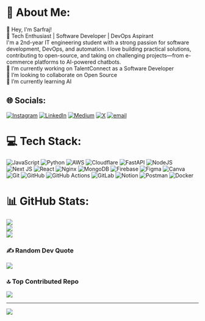 # 💫 About Me:
👋 Hey, I'm Sarfraj!<br>🚀 Tech Enthusiast | Software Developer | DevOps Aspirant<br>I'm a 2nd-year IT engineering student with a strong passion for software development, DevOps, and automation. I love building practical solutions, contributing to open-source, and taking on challenging projects—from e-commerce platforms to AI-powered chatbots.<br>🔭 I’m currently working on TalentConnect as a Software Developer<br>👯 I’m looking to collaborate on Open Source<br>🌱 I’m currently learning AI


## 🌐 Socials:
[![Instagram](https://img.shields.io/badge/Instagram-%23E4405F.svg?logo=Instagram&logoColor=white)](https://instagram.com/@_sarfraz_11_) [![LinkedIn](https://img.shields.io/badge/LinkedIn-%230077B5.svg?logo=linkedin&logoColor=white)](https://linkedin.com/in/@sarfraj-khan-524a86336) [![Medium](https://img.shields.io/badge/Medium-12100E?logo=medium&logoColor=white)](https://medium.com/@@sarfraj) [![X](https://img.shields.io/badge/X-black.svg?logo=X&logoColor=white)](https://x.com/@Sarfraj5264) [![email](https://img.shields.io/badge/Email-D14836?logo=gmail&logoColor=white)](mailto:try.sarfraj@gmail.com) 

# 💻 Tech Stack:
![JavaScript](https://img.shields.io/badge/javascript-%23323330.svg?style=for-the-badge&logo=javascript&logoColor=%23F7DF1E) ![Python](https://img.shields.io/badge/python-3670A0?style=for-the-badge&logo=python&logoColor=ffdd54) ![AWS](https://img.shields.io/badge/AWS-%23FF9900.svg?style=for-the-badge&logo=amazon-aws&logoColor=white) ![Cloudflare](https://img.shields.io/badge/Cloudflare-F38020?style=for-the-badge&logo=Cloudflare&logoColor=white) ![FastAPI](https://img.shields.io/badge/FastAPI-005571?style=for-the-badge&logo=fastapi) ![NodeJS](https://img.shields.io/badge/node.js-6DA55F?style=for-the-badge&logo=node.js&logoColor=white) ![Next JS](https://img.shields.io/badge/Next-black?style=for-the-badge&logo=next.js&logoColor=white) ![React](https://img.shields.io/badge/react-%2320232a.svg?style=for-the-badge&logo=react&logoColor=%2361DAFB) ![Nginx](https://img.shields.io/badge/nginx-%23009639.svg?style=for-the-badge&logo=nginx&logoColor=white) ![MongoDB](https://img.shields.io/badge/MongoDB-%234ea94b.svg?style=for-the-badge&logo=mongodb&logoColor=white) ![Firebase](https://img.shields.io/badge/firebase-a08021?style=for-the-badge&logo=firebase&logoColor=ffcd34) ![Figma](https://img.shields.io/badge/figma-%23F24E1E.svg?style=for-the-badge&logo=figma&logoColor=white) ![Canva](https://img.shields.io/badge/Canva-%2300C4CC.svg?style=for-the-badge&logo=Canva&logoColor=white) ![Git](https://img.shields.io/badge/git-%23F05033.svg?style=for-the-badge&logo=git&logoColor=white) ![GitHub](https://img.shields.io/badge/github-%23121011.svg?style=for-the-badge&logo=github&logoColor=white) ![GitHub Actions](https://img.shields.io/badge/github%20actions-%232671E5.svg?style=for-the-badge&logo=githubactions&logoColor=white) ![GitLab](https://img.shields.io/badge/gitlab-%23181717.svg?style=for-the-badge&logo=gitlab&logoColor=white) ![Notion](https://img.shields.io/badge/Notion-%23000000.svg?style=for-the-badge&logo=notion&logoColor=white) ![Postman](https://img.shields.io/badge/Postman-FF6C37?style=for-the-badge&logo=postman&logoColor=white) ![Docker](https://img.shields.io/badge/docker-%230db7ed.svg?style=for-the-badge&logo=docker&logoColor=white)
# 📊 GitHub Stats:
![](https://github-readme-stats.vercel.app/api?username=sarfraj89&theme=dark&hide_border=false&include_all_commits=false&count_private=false)<br/>
![](https://github-readme-streak-stats.herokuapp.com/?user=sarfraj89&theme=dark&hide_border=false)<br/>
![](https://github-readme-stats.vercel.app/api/top-langs/?username=sarfraj89&theme=dark&hide_border=false&include_all_commits=false&count_private=false&layout=compact)

### ✍️ Random Dev Quote
![](https://quotes-github-readme.vercel.app/api?type=horizontal&theme=radical)

### 🔝 Top Contributed Repo
![](https://github-contributor-stats.vercel.app/api?username=sarfraj89&limit=5&theme=dark&combine_all_yearly_contributions=true)

---
[![](https://visitcount.itsvg.in/api?id=sarfraj89&icon=0&color=0)](https://visitcount.itsvg.in)

<!-- Proudly created with GPRM ( https://gprm.itsvg.in ) -->
